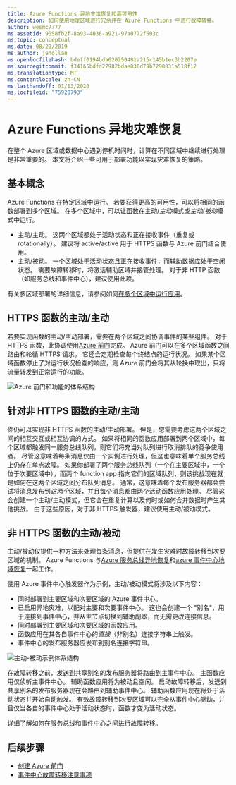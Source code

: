 ```yaml
---
title: Azure Functions 异地灾难恢复和高可用性
description: 如何使用地理区域进行冗余并在 Azure Functions 中进行故障转移。
author: wesmc7777
ms.assetid: 9058fb2f-8a93-4036-a921-97a0772f503c
ms.topic: conceptual
ms.date: 08/29/2019
ms.author: jehollan
ms.openlocfilehash: bdeff0194bda620250481a215c145b1ec3b2207e
ms.sourcegitcommit: f34165bdfd27982bdae836d79b7290831a518f12
ms.translationtype: MT
ms.contentlocale: zh-CN
ms.lasthandoff: 01/13/2020
ms.locfileid: "75920793"
---
```

# <a name="azure-functions-geo-disaster-recovery"></a>Azure Functions 异地灾难恢复

在整个 Azure 区域或数据中心遇到停机时间时，计算在不同区域中继续进行处理是非常重要的。  本文将介绍一些可用于部署功能以实现灾难恢复的策略。

## <a name="basic-concepts"></a>基本概念

Azure Functions 在特定区域中运行。  若要获得更高的可用性，可以将相同的函数部署到多个区域。  在多个区域中，可以让函数在主动/*主动*模式或*主动/被动*模式中运行。  

* 主动/主动。 这两个区域都处于活动状态和正在接收事件（重复或 rotationally）。 建议将 active/active 用于 HTTPS 函数与 Azure 前门结合使用。
* 主动/被动。 一个区域处于活动状态且正在接收事件，而辅助数据库处于空闲状态。  需要故障转移时，将激活辅助区域并接管处理。  对于非 HTTP 函数（如服务总线和事件中心），建议使用此项。

有关多区域部署的详细信息，请参阅如何[在多个区域中运行应用](https://docs.microsoft.com/azure/architecture/reference-architectures/app-service-web-app/multi-region)。

## <a name="activeactive-for-https-functions"></a>HTTPS 函数的主动/主动

若要实现函数的主动/主动部署，需要在两个区域之间协调事件的某些组件。  对于 HTTPS 函数，此协调使用[Azure 前门](../frontdoor/front-door-overview.md)完成。  Azure 前门可以在多个区域函数之间路由和轮循 HTTPS 请求。  它还会定期检查每个终结点的运行状况。  如果某个区域函数停止了对运行状况检查的响应，则 Azure 前门会将其从轮换中取出，只将流量转发到正常运行的功能。  

![Azure 前门和功能的体系结构](media/functions-geo-dr/front-door.png)  

## <a name="activeactive-for-non-https-functions"></a>针对非 HTTPS 函数的主动/主动

你仍可以实现非 HTTPS 函数的主动/主动部署。  但是，您需要考虑这两个区域之间的相互交互或相互协调的方式。  如果将相同的函数应用部署到两个区域中，每个区域都触发同一服务总线队列，则它们将充当对队列进行取消排队的竞争使用者。  尽管这意味着每条消息仅由一个实例进行处理，但这也意味着单个服务总线上仍存在单点故障。  如果你部署了两个服务总线队列（一个在主要区域中，一个位于次要区域中），而两个 function app 指向它们的区域队列，则该挑战现在就是如何在这两个区域之间分布队列消息。  通常，这意味着每个发布服务器都会尝试将消息发布到*这两个*区域，并且每个消息都由两个活动函数应用处理。  尽管这会创建一个主动/主动模式，但它会在重复计算以及何时或如何合并数据时产生其他挑战。  由于这些原因，对于非 HTTPS 触发器，建议使用主动/被动模式。

## <a name="activepassive-for-non-https-functions"></a>非 HTTPS 函数的主动/被动

主动/被动仅提供一种方法来处理每条消息，但提供在发生灾难时故障转移到次要区域的机制。  Azure Functions 与[Azure 服务总线异地恢复](../service-bus-messaging/service-bus-geo-dr.md)和[azure 事件中心地域恢复](../event-hubs/event-hubs-geo-dr.md)一起工作。

使用 Azure 事件中心触发器作为示例，主动/被动模式将涉及以下内容：

* 同时部署到主要区域和次要区域的 Azure 事件中心。
* 已启用异地灾难，以配对主要和次要事件中心。  这也会创建一个 "别名"，用于连接到事件中心，并从主节点切换到辅助副本，而无需更改连接信息。
* 同时部署到主要区域和次要区域的函数应用。
* 函数应用在其各自事件中心的*直接*（非别名）连接字符串上触发。 
* 事件中心的发布服务器应发布到别名连接字符串。 

![主动-被动示例体系结构](media/functions-geo-dr/active-passive.png)

在故障转移之前，发送到共享别名的发布服务器将路由到主事件中心。  主函数应用仅侦听主事件中心。  辅助函数应用将为被动且空闲。  启动故障转移后，发送到共享别名的发布服务器现在会路由到辅助事件中心。  辅助函数应用现在将处于活动状态并开始自动触发。  有效故障转移到次要区域可以完全从事件中心驱动，并且仅当各自的事件中心处于活动状态时，函数才变为活动状态。

详细了解如何在[服务总线](../service-bus-messaging/service-bus-geo-dr.md)和[事件中心](../event-hubs/event-hubs-geo-dr.md)之间进行故障转移。

## <a name="next-steps"></a>后续步骤

* [创建 Azure 前门](../frontdoor/quickstart-create-front-door.md)
* [事件中心故障转移注意事项](../event-hubs/event-hubs-geo-dr.md#considerations)

